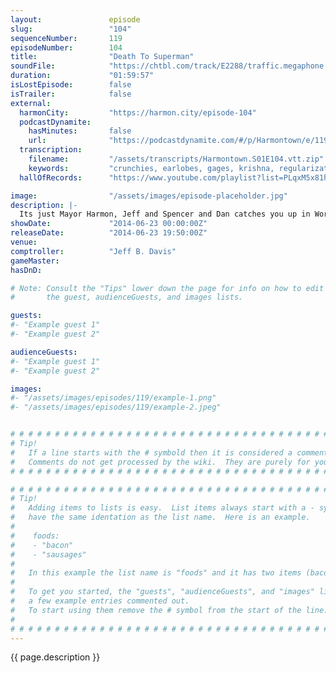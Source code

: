 ```yaml
---
layout:               episode
slug:                 "104"
sequenceNumber:       119
episodeNumber:        104
title:                "Death To Superman"
soundFile:            "https://chtbl.com/track/E2288/traffic.megaphone.fm/STA2790185279.mp3?updated=1556326540"
duration:             "01:59:57"
isLostEpisode:        false
isTrailer:            false
external:
  harmonCity:         "https://harmon.city/episode-104"
  podcastDynamite:
    hasMinutes:       false
    url:              "https://podcastdynamite.com/#/p/Harmontown/e/119/104"
  transcription:
    filename:         "/assets/transcripts/Harmontown.S01E104.vtt.zip"
    keywords:         "crunchies, earlobes, gages, krishna, regularizations, bifurcate, devall's, hare, blueprints, che, boardwalk, cowering, laurel, 2d8, devall, samuel, kent, luthor, cower, laundromat, shank, gnomes, lois, scarves, faggots"
  hallOfRecords:      "https://www.youtube.com/playlist?list=PLqxM5x81hNOZz3N9SAW8h2A06vdxKf4zG"

image:                "/assets/images/episode-placeholder.jpg"
description: |-
  Its just Mayor Harmon, Jeff and Spencer and Dan catches you up in World Cup corner and later, Dan improvises his own Superman movie. In D&D, the gang becomes a literal gang and finally loots.
showDate:             "2014-06-23 00:00:00Z"
releaseDate:          "2014-06-23 19:50:00Z"
venue:                
comptroller:          "Jeff B. Davis"
gameMaster:           
hasDnD:               

# Note: Consult the "Tips" lower down the page for info on how to edit
#       the guest, audienceGuests, and images lists.

guests:
#- "Example guest 1"
#- "Example guest 2"

audienceGuests:
#- "Example guest 1"
#- "Example guest 2"

images:
#- "/assets/images/episodes/119/example-1.png"
#- "/assets/images/episodes/119/example-2.jpeg"


# # # # # # # # # # # # # # # # # # # # # # # # # # # # # # # # # # # # # # # # # # # # #
# Tip!
#   If a line starts with the # symbold then it is considered a comment.
#   Comments do not get processed by the wiki.  They are purely for your information.
# # # # # # # # # # # # # # # # # # # # # # # # # # # # # # # # # # # # # # # # # # # # #

# # # # # # # # # # # # # # # # # # # # # # # # # # # # # # # # # # # # # # # # # # # # #
# Tip!
#   Adding items to lists is easy.  List items always start with a - symbol and have
#   have the same identation as the list name.  Here is an example.
#
#    foods:
#    - "bacon"
#    - "sausages"
#
#   In this example the list name is "foods" and it has two items (bacon, and sausages).
#
#   To get you started, the "guests", "audienceGuests", and "images" lists below have
#   a few example entries commented out.
#   To start using them remove the # symbol from the start of the line.
#
# # # # # # # # # # # # # # # # # # # # # # # # # # # # # # # # # # # # # # # # # # # # #
---
```


<!-- The episode description will be rendered here -->
{{ page.description }}

<!-- Add your content BELOW here -->
<!-- vvvvvvvvvvvvvvvvvvvvvvvvvvv -->




<!-- ^^^^^^^^^^^^^^^^^^^^^^^^^^^ -->
<!-- Add your content ABOVE here -->

<!-- The episode gallery will be rendered here -->